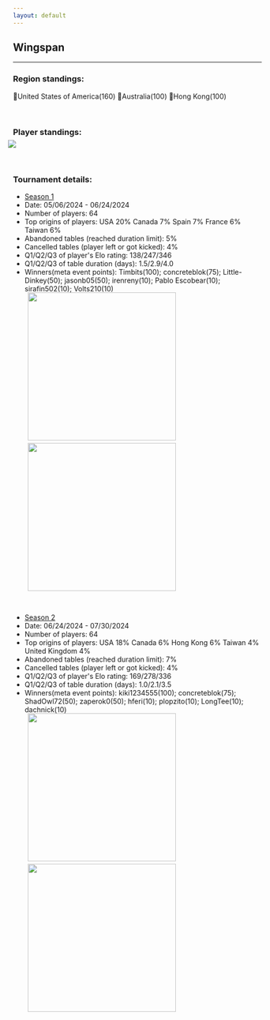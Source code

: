 ```yaml
---
layout: default
---
```


## Wingspan
---

### Region standings:
🥇United States of America(160) 🥈Australia(100) 🥉Hong Kong(100)
<p>&nbsp;</p>

### Player standings:
<div>
	<img src="/wpoc/assets/images/ranking/WingspanRanking.png" style="display: block; margin-left: -10px; margin-bottom: 10px; margin-top: -10px"/>
</div>
<p>&nbsp;</p>

### Tournament details:
- [Season 1](https://boardgamearena.com/tournament?id=284811)
- Date: 05/06/2024 - 06/24/2024
- Number of players: 64
- Top origins of players: USA 20% Canada 7% Spain 7% France 6% Taiwan 6%
- Abandoned tables (reached duration limit): 5%
- Cancelled tables (player left or got kicked): 4%
- Q1/Q2/Q3 of player's Elo rating: 138/247/346
- Q1/Q2/Q3 of table duration (days): 1.5/2.9/4.0
- Winners(meta event points): Timbits(100); concreteblok(75); Little-Dinkey(50); jasonb05(50); irenreny(10); Pablo Escobear(10); sirafin502(10); Volts210(10)
<div>
 <img src="/wpoc/assets/images/tournament/t_Wingspan_Elo_20240624182154.png" width="300" style="display: block; margin-left: 30px; margin-bottom: 5px; margin-top:-15px"/>
</div>
<div>
 <img src="/wpoc/assets/images/tournament/t_Wingspan_Duration_20240624185311.png" width="300" style="display: block; margin-left: 30px; margin-bottom: 5px;"/>
</div>
<p>&nbsp;</p>

- [Season 2](https://boardgamearena.com/tournament?id=292500)
- Date: 06/24/2024 - 07/30/2024
- Number of players: 64
- Top origins of players: USA 18% Canada 6% Hong Kong 6% Taiwan 4% United Kingdom 4%
- Abandoned tables (reached duration limit): 7%
- Cancelled tables (player left or got kicked): 4%
- Q1/Q2/Q3 of player's Elo rating: 169/278/336
- Q1/Q2/Q3 of table duration (days): 1.0/2.1/3.5
- Winners(meta event points): kiki1234555(100); concreteblok(75); ShadOwl72(50); zaperok0(50); hferi(10); plopzito(10); LongTee(10); dachnick(10)
<div>
 <img src="/wpoc/assets/images/tournament/t_Wingspan_Elo_20240731211307.png" width="300" style="display: block; margin-left: 30px; margin-bottom: 5px; margin-top:-15px"/>
</div>
<div>
 <img src="/wpoc/assets/images/tournament/t_Wingspan_Duration_20240731222752.png" width="300" style="display: block; margin-left: 30px; margin-bottom: 5px;"/>
</div>
<p>&nbsp;</p>



>>

